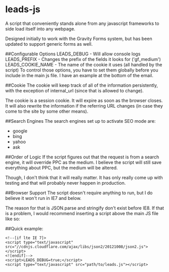 leads-js
========
A script that conveniently stands alone from any javascript frameworks to side load itself into any webpage.

Designed initially to work with the Gravity Forms system, but has been updated to support generic forms as well.

##Configurable Options
LEADS_DEBUG - Will allow console logs
LEADS_PREFIX - Changes the prefix of the fields it looks for ('gf_medium') 
LEADS_COOKIE_NAME - The name of the cookie it uses (all handled by the script)
To control those options, you have to set them globally before you include in the main js file.  I have an example at the bottom of the email.

##Cookie
The cookie will keep track of all of the information persistently, with the exception of internal_url (since that is allowed to change).

The cookie is a session cookie.  It will expire as soon as the browser closes.  It will also rewrite the information if the referring URL changes (in case they come to the site by some other means).

##Search Engines
The search engines set up to activate SEO mode are:
* google
* bing
* yahoo
* ask

##Order of Logic
If the script figures out that the request is from a search engine, it will override PPC as the medium.  I believe the script will still save everything about PPC, but the medium will be altered.

Though, I don't think that it will really matter.  It has only really come up with testing and that will probably never happen in production.

##Browser Support
The script doesn't require anything to run, but I do believe it won't run in IE7 and below.

The reason for that is JSON.parse and stringify don't exist before IE8.  If that is a problem, I would recommend inserting a script above the main JS file like so:

<script type="text/javascript" src="//cdnjs.cloudflare.com/ajax/libs/json2/20121008/json2.js"></script>

##Quick example:

```
<!--[if lte IE 7]>
<script type="text/javascript" src="//cdnjs.cloudflare.com/ajax/libs/json2/20121008/json2.js"></script>
<![endif]-->
<script>LEADS_DEBUG=true;</script>
<script type="text/javascript" src="path/to/leads.js"></script>
```
